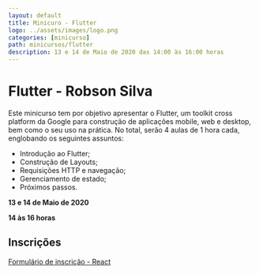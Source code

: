 ```yaml
---
layout: default
title: Minicuro - Flutter
logo: ../assets/images/logo.png
categories: [minicurso]
path: minicursos/flutter
description: 13 e 14 de Maio de 2020 das 14:00 às 16:00 horas
---
```


# Flutter - Robson Silva

Este minicurso tem por objetivo apresentar o Flutter, um toolkit cross platform da Google para construção de aplicações mobile, web e desktop, bem como o seu uso na prática. No total, serão 4 aulas de 1 hora cada, englobando os seguintes assuntos:

* Introdução ao Flutter;
* Construção de Layouts;
* Requisições HTTP e navegação;
* Gerenciamento de estado;
* Próximos passos.


<i class="fa fa-calendar-check-o" aria-hidden="true" style="color: #159957"></i>  **13 e 14 de Maio de 2020**

<i class="fa fa-clock-o" aria-hidden="true" style="color: #159957"></i> **14 às 16 horas**

## Inscrições

[Formulário de inscrição - React](https://bit.ly/3fu3k2j)